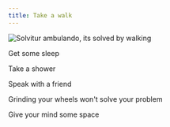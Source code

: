 ```yaml
---
title: Take a walk
---
```


![Solvitur ambulando, its solved by walking](/assets/static/img/take-a-walk.png)

Get some sleep 

Take a shower 

Speak with a friend

Grinding your wheels won't solve your problem

Give your mind some space 

